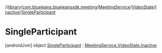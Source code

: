 //[library](../../../../../../index.md)/[com.bluejeans.bluejeanssdk.meeting](../../../../index.md)/[MeetingService](../../../index.md)/[VideoState](../../index.md)/[Inactive](../index.md)/[SingleParticipant](index.md)



# SingleParticipant  
 [androidJvm] object [SingleParticipant](index.md) : [MeetingService.VideoState.Inactive](../index.md)   

